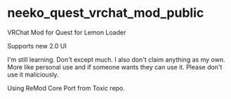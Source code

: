 # neeko_quest_vrchat_mod_public
VRChat Mod for Quest for Lemon Loader

Supports new 2.0 UI

I'm still learning. Don't except much. I also don't claim anything as my own. More like personal use and if someone
wants they can use it. Please don't use it maliciously.

Using ReMod Core Port from Toxic repo.
